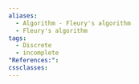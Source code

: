 ```yaml
---
aliases:
  - Algorithm - Fleury's algorithm
  - Fleury's algorithm
tags:
  - Discrete
  - incomplete
"References:": 
cssclasses:
---
```


